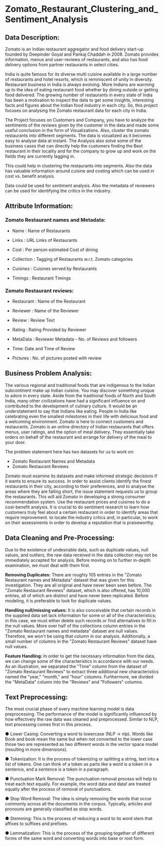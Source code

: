 # **Zomato_Restaurant_Clustering_and_Sentiment_Analysis**
## Data Description:

Zomato is an Indian restaurant aggregator and food delivery start-up founded by Deepinder Goyal and Pankaj Chaddah in 2008. Zomato provides information, menus and user-reviews of restaurants, and also has food delivery options from partner restaurants in select cities.

India is quite famous for its diverse multi cuisine available in a large number of restaurants and hotel resorts, which is reminiscent of unity in diversity. Restaurant business in India is always evolving. More Indians are warming up to the idea of eating restaurant food whether by dining outside or getting food delivered. The growing number of restaurants in every state of India has been a motivation to inspect the data to get some insights, interesting facts and figures about the Indian food industry in each city. So, this project focuses on analysing the Zomato restaurant data for each city in India.

The Project focuses on Customers and Company, you have to analyze the sentiments of the reviews given by the customer in the data and made some useful conclusion in the form of Visualizations. Also, cluster the zomato restaurants into different segments. The data is vizualized as it becomes easy to analyse data at instant. The Analysis also solve some of the business cases that can directly help the customers finding the Best restaurant in their locality and for the company to grow up and work on the fields they are currently lagging in.

This could help in clustering the restaurants into segments. Also the data has valuable information around cuisine and costing which can be used in cost vs. benefit analysis.

Data could be used for sentiment analysis. Also the metadata of reviewers can be used for identifying the critics in the industry.

## Attribute Information:

### Zomato Restaurant names and Metadata:

* Name : Name of Restaurants

* Links : URL Links of Restaurants

* Cost : Per person estimated Cost of dining

* Collection : Tagging of Restaurants w.r.t. Zomato categories

* Cuisines : Cuisines served by Restaurants

* Timings : Restaurant Timings

### Zomato Restaurant reviews: 

* Restaurant : Name of the Restaurant

* Reviewer : Name of the Reviewer

* Review : Review Text

* Rating : Rating Provided by Reviewer

* MetaData : Reviewer Metadata - No. of Reviews and followers

* Time: Date and Time of Review

* Pictures : No. of pictures posted with review

## Business Problem Analysis:

The various regional and traditional foods that are indigenous to the Indian subcontinent make up Indian cuisine. You may discover something unique to adore in every state. Aside from the traditional foods of North and South India, many other civilizations have had a significant influence on and contributed to the development of culinary culture. It would be an understatement to say that Indians like eating. People in India like celebrating even the smallest milestones in their life with delicious food and a welcoming environment. Zomato is here to connect customers and restaurants. Zomato is an online directory of Indian restaurants that offers menus, user ratings, and the option of meal delivery. They essentially take orders on behalf of the restaurant and arrange for delivery of the meal to your door.

The problem statement here has two datasets for us to work on:
* Zomato Restaurant Names and Metadata
* Zomato Restaurant Reviews

Zomato must examine its datasets and make informed strategic decisions if it wants to ensure its success. In order to assist clients identify the finest restaurants in their city, according to their preferences, and to analyse the areas where they are falling short, the issue statement requests us to group the restaurants. This will aid Zomato in developing a strong consumer recommendation system. Use the restaurant prices and cuisines to do a cost-benefit analysis. It is crucial to do sentiment research to learn how customers truly feel about a certain restaurant in order to identify areas that require improvement. to locate the industry critics and, in particular, to work on their assessments in order to develop a reputation that is praiseworthy.

## Data Cleaning and Pre-Processing:

Due to the existence of undesirable data, such as duplicate values, null values, and outliers, the raw data received in the data collection may not be immediately accepted for analysis. Before moving on to further in-depth examination, we must deal with them first.

**Removing Duplicates:** There are roughly 105 entries in the "Zomato Restaurant names and Metadata" dataset that was given for this investigation. They are all original and have never been seen before. The "Zomato Restaurant Reviews" dataset, which is also offered, has 10,000 entries, all of which are distinct and have never been replicated. Before modeling, it is preferable to look for duplicate values.

**Handling null/missing values:** It is also conceivable that certain records in the supplied data set lack information for some or all of the characteristics; in this case, we must either delete such records or find alternatives to fill in the null values. More over half of the collections column entries in the "Zomato Restaurant names and metadata" dataset are null values. Therefore, we won't be using that column in our analysis. Additionally, a small number of columns in the "Zomato Restaurant Reviews" dataset have null values.

**Feature Handling:** In order to get the necessary information from the data, we can change some of the characteristics in accordance with our needs. As an illustration, we separated the "Time" column from the dataset of "Zomato Restaurant Reviews" to extract three additional new characteristics named the "year," "month," and "hour" columns. Furthermore, we divided the "MetaData" column into the "Reviews" and "Followers" columns.

## Text Preprocessing:

The most crucial phase of every machine learning model is data preprocessing. The performance of the model is significantly influenced by how effectively the raw data was cleaned and preprocessed. Similar to NLP, text processing comes first in this process.

● Lower Casing: Converting a word to lowercase (NLP -> nlp). Words like Book and book mean the same but when not converted to the lower case those two are represented as two different words in the vector space model (resulting in more dimensions).

● Tokenization: It is the process of tokenizing or splitting a string, text into a list of tokens. One can think of a token as parts like a word is a token in a sentence, and a sentence is a token in a paragraph.

● Punctuation Mark Removal: The punctuation removal process will help to treat each text equally. For example, the word data and data! are treated equally after the process of removal of punctuations.

● Stop Word Removal: The idea is simply removing the words that occur commonly across all the documents in the corpus. Typically, articles and pronouns are generally classified as stop words.

● Stemming: This is the process of reducing a word to its word stem that affixes to suffixes and prefixes.

● Lemmatization: This is the process of the grouping together of different forms of the same word and converting words into base or root form.
